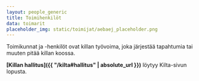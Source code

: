 ```yaml
---
layout: people_generic
title: Toimihenkilöt
data: toimarit
placeholder_img: static/toimijat/aebaej_placeholder.png
---
```

Toimikunnat ja -henkilöt ovat killan työvoima, joka järjestää tapahtumia tai muuten pitää killan koossa.

**[Killan hallitus]({{ "/kilta#hallitus" | absolute_url }})** löytyy Kilta-sivun lopusta.
